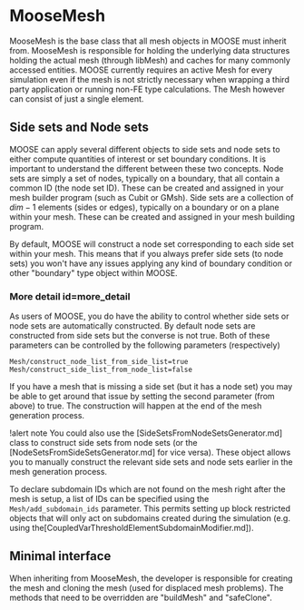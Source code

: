 # MooseMesh

MooseMesh is the base class that all mesh objects in MOOSE must inherit from. MooseMesh is responsible for holding the underlying
data structures holding the actual mesh (through libMesh) and caches for many commonly accessed entities. MOOSE currently requires
an active Mesh for every simulation even if the mesh is not strictly necessary when wrapping a third party application or running
non-FE type calculations. The Mesh however can consist of just a single element.

## Side sets and Node sets

MOOSE can apply several different objects to side sets and node sets to either compute quantities of interest or set boundary
conditions. It is important to understand the different between these two concepts. Node sets are simply a set of nodes, typically on
a boundary, that all contain a common ID (the node set ID). These can be created and assigned in your mesh builder program (such
as Cubit or GMsh). Side sets are a collection of $dim - 1$ elements (sides or edges), typically on a boundary or on a plane within
your mesh. These can be created and assigned in your mesh building program.

By default, MOOSE will construct a node set corresponding to each side set within your mesh. This means that if you always prefer
side sets (to node sets) you won't have any issues applying any kind of boundary condition or other "boundary" type object within
MOOSE.

### More detail id=more_detail

As users of MOOSE, you do have the ability to control whether side sets or node sets are automatically constructed. By default
node sets are constructed from side sets but the converse is not true. Both of these parameters can be controlled by the following
parameters (respectively)

```
Mesh/construct_node_list_from_side_list=true
Mesh/construct_side_list_from_node_list=false
```

If you have a mesh that is missing a side set (but it has a node set) you may be able to get around that issue by setting
the second parameter (from above) to true. The construction will happen at the end of the mesh generation process.

!alert note
You could also use the [SideSetsFromNodeSetsGenerator.md] class to construct side sets from node
sets (or the [NodeSetsFromSideSetsGenerator.md] for vice versa). These object allows you to manually
construct the relevant side sets and node sets earlier in the mesh generation process.

To declare subdomain IDs which are not found on the mesh right after the mesh is setup, a list of IDs can be specified using the `Mesh/add_subdomain_ids` parameter. This permits setting up block restricted objects that will only act on subdomains created during the simulation (e.g. using the[CoupledVarThresholdElementSubdomainModifier.md]).

## Minimal interface

When inheriting from MooseMesh, the developer is responsible for creating the mesh and cloning the mesh (used for displaced mesh problems).
The methods that need to be overridden are "buildMesh" and "safeClone".
